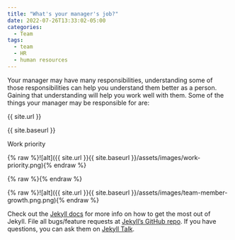 ```yaml
---
title: "What's your manager's job?"
date: 2022-07-26T13:33:02-05:00
categories:
  - Team
tags:
  - team
  - HR
  - human resources
---
```


Your manager may have many responsibilities, understanding some of those responsibilities can help you understand them better as a person. Gaining that understanding will help you work well with them. Some of the things your manager may be responsible for are:

{{ site.url }}

{{ site.baseurl }}

Work priority
<!-- ![alt]({{site.url}}{{site.baseurl}}/assets/images/work-priority.png) -->

{% raw %}![alt]({{ site.url }}{{ site.baseurl }}/assets/images/work-priority.png){% endraw %}

{% raw %}<img src="{{ site.url }}{{ site.baseurl }}/assets/images/jb-head.png" alt="">{% endraw %}

{% raw %}![alt]({{ site.url }}{{ site.baseurl }}/assets/images/team-member-growth.png.png){% endraw %}

Check out the [Jekyll docs][jekyll-docs] for more info on how to get the most out of Jekyll. File all bugs/feature requests at [Jekyll’s GitHub repo][jekyll-gh]. If you have questions, you can ask them on [Jekyll Talk][jekyll-talk].

[jekyll-docs]: https://jekyllrb.com/docs/home
[jekyll-gh]:   https://github.com/jekyll/jekyll
[jekyll-talk]: https://talk.jekyllrb.com/
